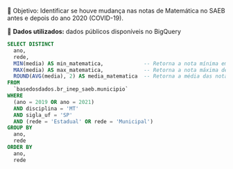 :dart: Objetivo: Identificar se houve mudança nas notas de Matemática no SAEB antes e depois do ano 2020 (COVID-19).

🎲 **Dados utilizados:** dados públicos disponíveis no BigQuery

```SQL
SELECT DISTINCT
  ano,
  rede,  
  MIN(media) AS min_matematica,             -- Retorna a nota mínima em matemática no SAEB por rede
  MAX(media) AS max_matematica,             -- Retorna a nota máxima de matemática no SAEB por rede
  ROUND(AVG(media), 2) AS media_matematica  -- Retorna a média das notas de matemática no SAEB por rede
FROM 
  `basedosdados.br_inep_saeb.municipio`
WHERE
  (ano = 2019 OR ano = 2021) 
  AND disciplina = 'MT' 
  AND sigla_uf = 'SP'
  AND (rede = 'Estadual' OR rede = 'Municipal')
GROUP BY
  ano,
  rede
ORDER BY
  ano,
  rede
```
